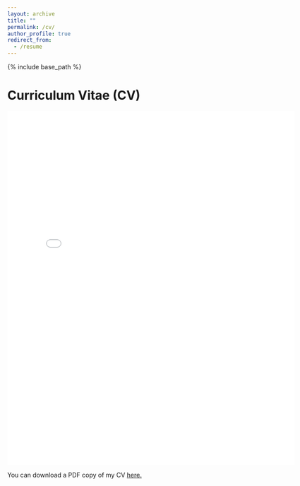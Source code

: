 ```yaml
---
layout: archive
title: ""
permalink: /cv/
author_profile: true
redirect_from:
  - /resume
---
```


{% include base_path %}

# Curriculum Vitae (CV)

<embed src="{{ site.baseurl }}/files/CV_2024.8.pdf" width="650" height="800" type='application/pdf'>

You can download a PDF copy of my CV <a href="{{ site.baseurl }}/files/CV_2024.6.pdf">here.</a>